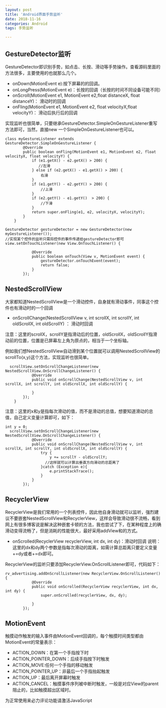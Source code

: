 ```yaml
---
layout: post
title: 'Android界面手势监听'
date: 2018-11-16
categories: Android
tags: 手势监听

---
```


## GestureDetector监听

GestureDetector即识别手势，如点击、长按、滑动等手势操作。查看源码里面的方法很多，主要使用的也就那么几个。

- onDown(MotionEvent e):按下屏幕的的回调。 
- onLongPress(MotionEvent e)：长按的回调（长按的时间不同设备可能不同）
- onScroll(MotionEvent e1, MotionEvent e2,float distanceX, float distanceY)： 滑动时的回调
- onFling(MotionEvent e1, MotionEvent e2, float velocityX,float velocityY)： 滑动后执行后的回调

实现监听也很简单，只要继承GestureDetector.SimpleOnGestureListener重写方法即可，当然，直接new 一个SimpleOnGestureListener也可以。

```android
class myGestureListener extends GestureDetector.SimpleOnGestureListener {
        @Override
        public boolean onFling(MotionEvent e1, MotionEvent e2, float velocityX, float velocityY) {
            if (e1.getX() - e2.getX() > 200) {
               //左滑
            } else if (e2.getX() - e1.getX() > 200) {
                右滑
            }
            if (e1.getY() - e2.getY() > 200) {
                //上滑
            }
 			if (e2.getY() - e1.getY()  > 200) {
                //下滑
            }
            return super.onFling(e1, e2, velocityX, velocityY);
        }
    }
```
```android
GestureDetector gestureDetector = new GestureDetector(new myGestureListener());
//实现某个控件的监听只需将控件的事件传递给gestureDetector即可
view.setOnTouchListener(new View.OnTouchListener() {

            @Override
            public boolean onTouch(View v, MotionEvent event) {
                gestureDetector.onTouchEvent(event);
                return false;
            }
        });
```


## NestedScrollView
大家都知道NestedScrollView是一个滑动控件，自身就有滑动事件，同事这个控件也有滑动时的一个回调

- onScrollChange(NestedScrollView v, int scrollX, int scrollY, int oldScrollX, int oldScrollY) ： 滑动时回调

注意：这里的scrollX，scrollY是指滑动后的位置，oldScrollX，oldScrollY指滑动前的位置，位置是已屏幕左上角为原点的，相当于一个坐标轴。

例如我们想NestedScrollView自动滑到某个位置就可以调用NestedScrollView的scrollTo(x,y)这个方法，实现监听也很简单。

```android
  scrollView.setOnScrollChangeListener(new NestedScrollView.OnScrollChangeListener() {
            @Override
            public void onScrollChange(NestedScrollView v, int scrollX, int scrollY, int oldScrollX, int oldScrollY) {
                
            }
        });
    }

```
注意：这里的x和y是指每次滑动的值，而不是滑动的总值，想要知道滑动的总值，自己定义变量计算即可，如下：
```android
int y = 0;
  scrollView.setOnScrollChangeListener(new NestedScrollView.OnScrollChangeListener() {
            @Override
            public void onScrollChange(NestedScrollView v, int scrollX, int scrollY, int oldScrollX, int oldScrollY) {
                try {
                    y += scrollY - oldScrollY;
                  //这样就可以计算出垂直方向滑动的总距离了
                }catch (Exception e){
                    e.printStackTrace();
                }
            }
        });
```
## RecyclerView
RecyclerView是我们常用的一个列表控件，因此他自身滑动就可以监听，强烈建议不要嵌套NestedScrollView和RecyclerView，这样会导致滑动很不流畅，看到网上有很多博客说是解决这种嵌套卡顿的方法，我也尝试了下，在某种程度上的确滑动变得流畅了，但是消耗的性能很大，最好采用addView和的方式。

- onScrolled(RecyclerView recyclerView, int dx, int dy)：滑动时回调
说明：这里的dx和dy两个参数是指每次滑动的距离，如需计算总距离只要定义变量+=dy或者+=dx即可。

RecyclerView的监听只要添加RecyclerView.OnScrollListener即可，代码如下：
```android
rv_advertising.addOnScrollListener(new RecyclerView.OnScrollListener() {
            @Override
            public void onScrolled(RecyclerView recyclerView, int dx, int dy) {
                super.onScrolled(recyclerView, dx, dy);            

            }
        });
```

## MotionEvent
触摸动作触发的输入事件由MotionEvent回调的，每个触摸时间类型都由MotionEvent的常量表示：

- ACTION_DOWN：在第一个手指按下时
- ACTION_POINTER_DOWN：后续手指按下时触发
- ACTION_MOVE:任何一个手指的移动触发
- ACTION_POINTER_UP：非最后一个手指抬起触发
- ACTION_UP：最后离开屏幕时触发
- ACTION_CANCEL：触摸事件序列被中断时触发，一般是对应View的parent阻止的，比如触摸超出区域时。



<!-- 来必力City版安装代码 -->
<div id="lv-container" data-id="city" data-uid="MTAyMC8zMjU2Ny85MTI4">
<script type="text/javascript">
   (function(d, s) {
   var j, e = d.getElementsByTagName(s)[0];

   if (typeof LivereTower === 'function') { return; }

   j = d.createElement(s);
   j.src = 'https://cdn-city.livere.com/js/embed.dist.js';
   j.async = true;

   e.parentNode.insertBefore(j, e);
   })(document, 'script');
</script>
<noscript> 为正常使用来必力评论功能请激活JavaScript</noscript>
</div>


<!-- City版安装代码已完成 -->